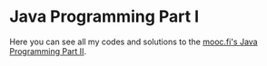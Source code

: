 # Java Programming Part I

Here you can see all my codes and solutions to the [mooc.fi's Java Programming Part II](https://java-programming.mooc.fi/part-8).
